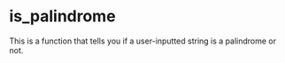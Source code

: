 # is_palindrome
This is a function that tells you if a user-inputted string is a palindrome or not. 
